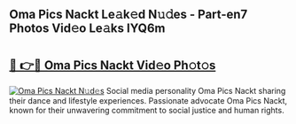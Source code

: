 ## Oma Pics Nackt Le𝚊k𝚎d N𝚞𝚍es - Part-en7 Photos Vid𝚎o Le𝚊ks IYQ6m

# <h2><a href="http://fb8edxj.evod.top/?m=Oma+Pics+Nackt">🔗 👉🔴 Oma Pics Nackt Vid𝚎o Ph𝚘t𝚘s</a></h2>

[![Oma Pics Nackt N𝚞d𝚎s](https://i.imgur.com/8V9OHl7.gif)](http://fb8edxj.evod.top/?m=Oma+Pics+Nackt)
Social media personality Oma Pics Nackt sharing their dance and lifestyle experiences. Passionate advocate Oma Pics Nackt, known for their unwavering commitment to social justice and human rights. 
